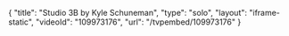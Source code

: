 {
    "title": "Studio 3B by Kyle Schuneman",
    "type": "solo",
    "layout": "iframe-static",
    "videoId": "109973176",
    "url": "\/tvpembed\/109973176"
}